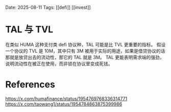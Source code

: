 Date: 2025-08-11
Tags: [[defi]] [[invest]]

# TAL 与 TVL

在类似 HUMA 这种支付类 defi 协议种，TAL 可能是比 TVL 更重要的指标。
假设一个协议的 TVL 是 10M，其中只有 3M 被用于实际的用途，如果是借贷协议的话那就是放贷出去的流动性，那它的 TAL 就是 3M。
TAL 更能表明需求端的强劲，说明流动性在被正在使用，而非锁在协议里变成死钱。

# References
https://x.com/humafinance/status/1954769768336314771
https://x.com/taowang1/status/1954784863875399986